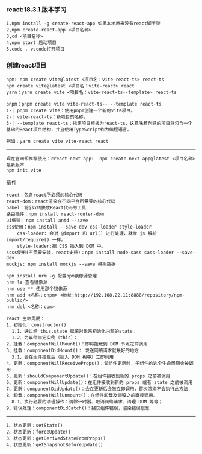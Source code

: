 ### react:18.3.1 版本学习
    1,npm install -g create-react-app 如果本地原来没有react脚手架
    2,npm create-react-app <项目名称>
    3,cd <项目名称>
    4,npm start 启动项目
    5,code . vscode打开项目
### 创建react项目
    npm: npm create vite@latest <项目名：vite-react-ts> react-ts
    npm create vite@latest <项目名：vite-react> react
    yarn：yarn create vite <项目名：vite-react-ts--template> react-ts

    pnpm：pnpm create vite vite-react-ts-- --template react-ts
    1-| pnpm create vite：使用pnpm创建一个新的vite项目。
    2-| vite-react-ts：新项目的名称。
    3-| --template react-ts：指定项目模板为react-ts，这意味着创建的项目将包含一个基础的React项目结构，并且使用TypeScript作为编程语言。
    
    例如：yarn create vite vite-react react
---
    现在官网却推荐使用：creact-next-app:  npx create-next-app@latest <项目名称> 最新版本
    npm init vite



    
插件
```
react：包含react所必须的核心代码
react-dom：react渲染在不同平台所需要的核心代码
babel：将jsx转换成React代码的工具
路由插件：npm install react-router-dom
ui框架: npm install antd --save
css使用：npm install --save-dev css-loader style-loader
    css-loader: 会对 @import 和 url() 进行处理，就像 js 解析 import/require() 一样。
    style-loader:把 CSS 插入到 DOM 中。
scss使用(不需要安装，react支持)：npm install node-sass sass-loader --save-dev
mockjs: npm install mockjs --save 模拟数据

npm install nrm -g 配置npm镜像源管理
nrm ls 查看镜像源
nrm use ** 使用那个镜像源
nrm add <名称：cnpm> <地址:http://192.168.22.11:8888/repository/npm-public/>
nrm del <名称：cpm>
```

    react 生命周期：
    1、初始化：constructor()
      1.1、通过给 this.state 赋值对象来初始化内部的state；
      1.2、为事件绑定实例（this）；
    2、挂载：componentWillMount()：即将挂载到 DOM 节点之前调用
    3、挂载：componentDidMount()： 发送网络请求就最好的地方
      3.1、会在组件挂载后（插入 DOM 树中）立即调用
    4、更新：componentWillReceiveProps()：父组件更新时，子组件的这个生命周期会被调用
    5、更新：shouldComponentUpdate()：在组件接收到新的 props 之前被调用
    6、更新：componentWillUpdate()：在组件接收到新的 props 或者 state 之前被调用
    7、更新：componentDidUpdate()：会在更新后会被立即调用，首次渲染不会执行此方法
    8、卸载：componentWillUnmount()：在组件卸载及销毁之前直接调用。
      8.1、执行必要的清理操作：清除计时器、取消网络请求、清理 DOM 等等；
    9、错误处理：componentDidCatch()：捕获组件错误，渲染错误信息
--- 
    1、状态更新：setState()
    2、状态更新：forceUpdate()
    3、状态更新：getDerivedStateFromProps()
    4、状态更新：getSnapshotBeforeUpdate()
